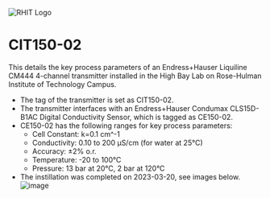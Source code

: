 ![RHIT Logo](https://user-images.githubusercontent.com/129760905/229611453-2ccf5fba-2aca-41f8-8551-9c261d0a0ca4.png)

# CIT150-02
This details the key process parameters of an Endress+Hauser Liquiline CM444 4-channel transmitter installed in the High Bay Lab on Rose-Hulman Institute of Technology Campus.
- The tag of the transmitter is set as CIT150-02.
- The transmitter interfaces with an Endress+Hauser Condumax CLS15D-B1AC Digital Conductivity Sensor, which is tagged as CE150-02.
- CE150-02 has the following ranges for key process parameters:
  - Cell Constant: k=0.1 cm^-1
  - Conductivity: 0.10 to 200 µS/cm (for water at 25°C)
  - Accuracy: ±2% o.r.
  - Temperature: -20 to 100°C
  - Pressure: 13 bar at 20°C, 2 bar at 120°C
- The instillation was completed on 2023-03-20, see images below.
![image](https://user-images.githubusercontent.com/129760905/229624361-0423a3b4-4a40-4db5-8a6b-f2cd31a7d59e.png)

